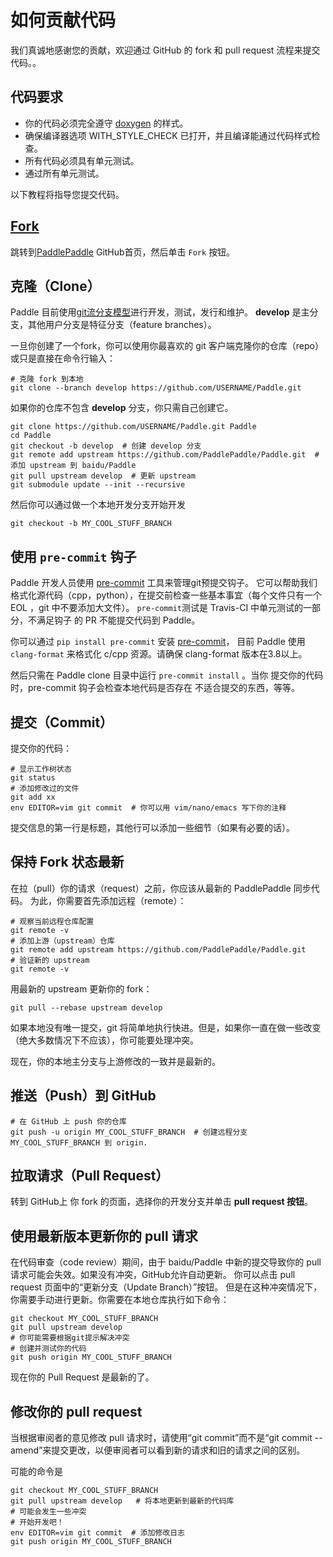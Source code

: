 # 如何贡献代码

我们真诚地感谢您的贡献，欢迎通过 GitHub 的 fork 和 pull request 流程来提交代码。。
 
## 代码要求
- 你的代码必须完全遵守 [doxygen](http://www.stack.nl/~dimitri/doxygen/) 的样式。
- 确保编译器选项 WITH\_STYLE\_CHECK 已打开，并且编译能通过代码样式检查。
- 所有代码必须具有单元测试。
- 通过所有单元测试。

以下教程将指导您提交代码。
 
## [Fork](https://help.github.com/articles/fork-a-repo/)
 
跳转到[PaddlePaddle](https://github.com/PaddlePaddle/Paddle) GitHub首页，然后单击 `Fork` 按钮。

## 克隆（Clone）

Paddle 目前使用[git流分支模型](http://nvie.com/posts/a-successful-git-branching-model/)进行开发，测试，发行和维护。
**develop** 是主分支，其他用户分支是特征分支（feature branches）。

一旦你创建了一个fork，你可以使用你最喜欢的 git 客户端克隆你的仓库（repo）或只是直接在命令行输入：

```shell
# 克隆 fork 到本地
git clone --branch develop https://github.com/USERNAME/Paddle.git
```
如果你的仓库不包含 **develop** 分支，你只需自己创建它。

```shell
git clone https://github.com/USERNAME/Paddle.git Paddle
cd Paddle
git checkout -b develop  # 创建 develop 分支
git remote add upstream https://github.com/PaddlePaddle/Paddle.git  # 添加 upstream 到 baidu/Paddle
git pull upstream develop  # 更新 upstream
git submodule update --init --recursive
```

然后你可以通过做一个本地开发分支开始开发

```shell
git checkout -b MY_COOL_STUFF_BRANCH
```

## 使用 `pre-commit` 钩子

Paddle 开发人员使用 [pre-commit](http://pre-commit.com/) 工具来管理git预提交钩子。 它可以帮助我们格式化源代码（cpp，python），在提交前检查一些基本事宜（每个文件只有一个 EOL 
，git 中不要添加大文件）。 `pre-commit`测试是 Travis-CI 中单元测试的一部分，不满足钩子
的 PR 不能提交代码到 Paddle。

你可以通过 `pip install pre-commit` 安装 [pre-commit](http://pre-commit.com/)，
目前 Paddle 使用 `clang-format` 来格式化 c/cpp 资源。请确保 clang-format 版本在3.8以上。

然后只需在 Paddle clone 目录中运行 `pre-commit install` 。当你
提交你的代码时，pre-commit 钩子会检查本地代码是否存在
不适合提交的东西，等等。

## 提交（Commit）

提交你的代码：

```shell
# 显示工作树状态
git status
# 添加修改过的文件
git add xx
env EDITOR=vim git commit  # 你可以用 vim/nano/emacs 写下你的注释
```
提交信息的第一行是标题，其他行可以添加一些细节（如果有必要的话）。

## 保持 Fork 状态最新

在拉（pull）你的请求（request）之前，你应该从最新的 PaddlePaddle 同步代码。
为此，你需要首先添加远程（remote）：

```shell
# 观察当前远程仓库配置
git remote -v
# 添加上游（upstream）仓库
git remote add upstream https://github.com/PaddlePaddle/Paddle.git
# 验证新的 upstream
git remote -v
```

用最新的 upstream 更新你的 fork：

```shell
git pull --rebase upstream develop
```
如果本地没有唯一提交，git 将简单地执行快进。但是，如果你一直在做一些改变（绝大多数情况下不应该），你可能要处理冲突。

现在，你的本地主分支与上游修改的一致并是最新的。

## 推送（Push）到 GitHub

```shell
# 在 GitHub 上 push 你的仓库
git push -u origin MY_COOL_STUFF_BRANCH  # 创建远程分支 MY_COOL_STUFF_BRANCH 到 origin.
```

## 拉取请求（Pull Request）

转到 GitHub上 你 fork 的页面，选择你的开发分支并单击 **pull request 按钮**。

## 使用最新版本更新你的 pull 请求

在代码审查（code review）期间，由于 baidu/Paddle 中新的提交导致你的 pull 请求可能会失效。如果没有冲突，GitHub允许自动更新。 你可以点击 pull request 页面中的“更新分支（Update Branch）”按钮。 但是在这种冲突情况下，你需要手动进行更新。你需要在本地仓库执行如下命令：

```shell
git checkout MY_COOL_STUFF_BRANCH
git pull upstream develop
# 你可能需要根据git提示解决冲突
# 创建并测试你的代码
git push origin MY_COOL_STUFF_BRANCH
```
现在你的 Pull Request 是最新的了。

## 修改你的 pull request

当根据审阅者的意见修改 pull 请求时，请使用“git commit”而不是“git commit --amend”来提交更改，以便审阅者可以看到新的请求和旧的请求之间的区别。

可能的命令是

```shell
git checkout MY_COOL_STUFF_BRANCH
git pull upstream develop   # 将本地更新到最新的代码库
# 可能会发生一些冲突
# 开始开发吧！
env EDITOR=vim git commit  # 添加修改日志
git push origin MY_COOL_STUFF_BRANCH
```
